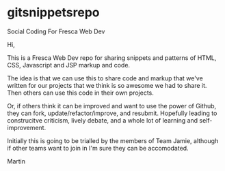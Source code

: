 gitsnippetsrepo
===============

Social Coding For Fresca Web Dev

Hi,

This is a Fresca Web Dev repo for sharing snippets and patterns of HTML, CSS, Javascript and JSP markup and code.

The idea is that we can use this to share code and markup that we've written for our projects that we think is so
awesome we had to share it. Then others can use this code in their own projects.

Or, if others think it can be improved and want to use the power of Github, they can fork, update/refactor/improve,
and resubmit. Hopefully leading to construcitve criticism, lively debate, and a whole lot of learning and self-
improvement.

Initially this is going to be trialled by the members of Team Jamie, although if other teams want to join in 
I'm sure they can be accomodated.

Martin
